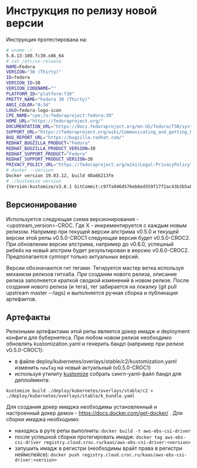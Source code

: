 # Инструкция по релизу новой версии

Инструкция протестирована на:
```sh
# uname -r
5.6.13-100.fc30.x86_64
# cat /etc/os-release 
NAME=Fedora
VERSION="30 (Thirty)"
ID=fedora
VERSION_ID=30
VERSION_CODENAME=""
PLATFORM_ID="platform:f30"
PRETTY_NAME="Fedora 30 (Thirty)"
ANSI_COLOR="0;34"
LOGO=fedora-logo-icon
CPE_NAME="cpe:/o:fedoraproject:fedora:30"
HOME_URL="https://fedoraproject.org/"
DOCUMENTATION_URL="https://docs.fedoraproject.org/en-US/fedora/f30/system-administrators-guide/"
SUPPORT_URL="https://fedoraproject.org/wiki/Communicating_and_getting_help"
BUG_REPORT_URL="https://bugzilla.redhat.com/"
REDHAT_BUGZILLA_PRODUCT="Fedora"
REDHAT_BUGZILLA_PRODUCT_VERSION=30
REDHAT_SUPPORT_PRODUCT="Fedora"
REDHAT_SUPPORT_PRODUCT_VERSION=30
PRIVACY_POLICY_URL="https://fedoraproject.org/wiki/Legal:PrivacyPolicy"
# docker --version
Docker version 19.03.12, build 48a66213fe
# ./kustomize version
{Version:kustomize/v3.6.1 GitCommit:c97fa946d576eb6ed559f17f2ac43b3b5a8d5dbd BuildDate:2020-05-27T20:47:35Z GoOs:linux GoArch:amd64}
```
## Версионирование

Используется следующая схема версионирования - <upstream_version>-CROC<X>. Где X - инкрементируется с каждым новым релизом. Например при текущей версии апстрима v0.5.0 и текущей версии этой репы v0.5.0-CROC1 следующая версия будет v0.5.0-CROC2. При обновлении версии апстрима, например до v0.6.0, успешный ребейз на новый апстрим будет результирован в версию v0.6.0-CROC2. Предполагается суппорт только актуальных версий.

Версии обозначаются гит тегами. Тегируется мастер ветка используя механизм релизов гитхаба. При создании нового релиза, описание релиза заполняется краткой сводкой изменений в новом релизе. После создания нового релиза (и тега), тег забирается на локалку (git pull upstream master --tags) и выполняется ручная сборка и публикация артефактов.

## Артефакты

Релизными артефактами этой репы является докер имадж и deployment конфиги для бубернетеса. При любом новом релизе необходимо обновлять kustomization.yaml и генерить бандл (например при релизе v0.5.0-CROC1):
- в файле deploy/kubernetes/overlays/stable/c2/kustomization.yaml изменить ```newTag``` на новый актуальный (v0.5.0-CROC1)
- используя утилиту [kustomize](https://github.com/kubernetes-sigs/kustomize) собрать сингл-yaml-файл бандл для деплоймента:
```
kustomize build ./deploy/kubernetes/overlays/stable/c2 > ./deploy/kubernetes/overlays/stable/k_bundle.yaml
```

Для создания докер имаджа необходимы установленный и настроенный докер демон - https://docs.docker.com/get-docker/ . Для сборки имаджа необходимо:
- находясь в руте репы выполнить:
```docker build -t aws-ebs-csi-driver```
- после успешной сборки протегировать имадж:
```docker tag aws-ebs-csi-driver registry.cloud.croc.ru/kaas/aws-ebs-csi-driver:<version>```
- запушить имадж в регистри (необходимы врайт права в регистри неймспейсе):
```docker push registry.cloud.croc.ru/kaas/aws-ebs-csi-driver:<version>```
